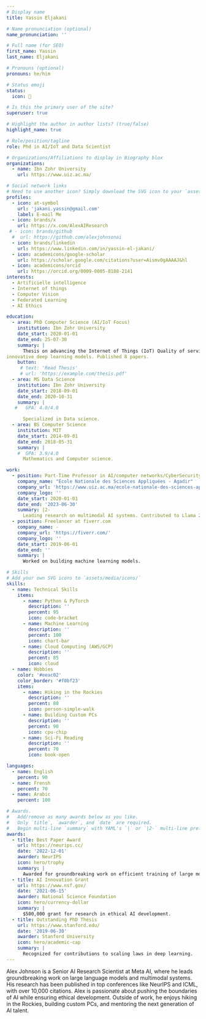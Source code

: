 ```yaml
---
# Display name
title: Yassin Eljakani

# Name pronunciation (optional)
name_pronunciation: ''

# Full name (for SEO)
first_name: Yassin
last_name: Eljakani

# Pronouns (optional)
pronouns: he/him

# Status emoji
status:
  icon: 🚀

# Is this the primary user of the site?
superuser: true

# Highlight the author in author lists? (true/false)
highlight_name: true

# Role/position/tagline
role: Phd in AI/IoT and Data Scientist

# Organizations/Affiliations to display in Biography blox
organizations:
  - name: Ibn Zohr University
    url: https://www.uiz.ac.ma/

# Social network links
# Need to use another icon? Simply download the SVG icon to your `assets/media/icons/` folder.
profiles:
  - icon: at-symbol
    url: 'jakani.yassin@gmail.com'
    label: E-mail Me
  - icon: brands/x
    url: https://x.com/AlexAIResearch
 # - icon: brands/github
  #  url: https://github.com/alexjohnsonai
  - icon: brands/linkedin
    url: https://www.linkedin.com/in/yassin-el-jakani/
  - icon: academicons/google-scholar
    url: https://scholar.google.com/citations?user=AismvOgAAAAJ&hl
  - icon: academicons/orcid
    url: https://orcid.org/0009-0005-8188-2141
interests:
  - Artificielle intelligence
  - Internet of things
  - Computer Vision
  - Federated Learning
  - AI Ethics

education:
  - area: PhD Computer Science (AI/IoT Focus)
    institution: Ibn Zohr University
    date_start: 2020-01-01
    date_end: 25-07-30
    summary: |
      Thesis on advancing the Internet of Things (IoT) Quality of service through
innovative deep learning models. Published 8 papers.
    button:
     # text: 'Read Thesis'
     # url: 'https://example.com/thesis.pdf'
  - area: MS Data Science
    institution: Ibn Zohr University
    date_start: 2018-09-01
    date_end: 2020-10-31
    summary: |
   #   GPA: 4.0/4.0

      Specialized in Data science.
  - area: BS Computer Science
    institution: MIT
    date_start: 2014-09-01
    date_end: 2018-05-31
    summary: |
    #  GPA: 3.9/4.0
      Mathematics and Computer science.

work:
  - position: Part-Time Professor in AI/computer networks/CyberSecurity
    company_name: "Ecole Nationale des Sciences Appliquées - Agadir"
    company_url: 'https://www.uiz.ac.ma/ecole-nationale-des-sciences-appliquees-agadir'
    company_logo: ''
    date_start: 2020-01-01
    date_end: '2023-06-30'
    summary: |2-
      Leading research on multimodal AI systems. Contributed to Llama 2 and other open-source models. 50+ citations in 3 years.
  - position: Freelancer at fiverr.com
    company_name: -
    company_url: 'https://fiverr.com/'
    company_logo: ''
    date_start: 2019-06-01
    date_end: ''
    summary: |
      Worked on building machine learning models.

# Skills
# Add your own SVG icons to `assets/media/icons/`
skills:
  - name: Technical Skills
    items:
      - name: Python & PyTorch
        description: ''
        percent: 95
        icon: code-bracket
      - name: Machine Learning
        description: ''
        percent: 100
        icon: chart-bar
      - name: Cloud Computing (AWS/GCP)
        description: ''
        percent: 85
        icon: cloud
  - name: Hobbies
    color: '#eeac02'
    color_border: '#f0bf23'
    items:
      - name: Hiking in the Rockies
        description: ''
        percent: 80
        icon: person-simple-walk
      - name: Building Custom PCs
        description: ''
        percent: 90
        icon: cpu-chip
      - name: Sci-Fi Reading
        description: ''
        percent: 70
        icon: book-open

languages:
  - name: English
    percent: 90
  - name: Frensh
    percent: 70
  - name: Arabic
    percent: 100

# Awards.
#   Add/remove as many awards below as you like.
#   Only `title`, `awarder`, and `date` are required.
#   Begin multi-line `summary` with YAML's `|` or `|2-` multi-line prefix and indent 2 spaces below.
awards:
  - title: Best Paper Award
    url: https://neurips.cc/
    date: '2022-12-01'
    awarder: NeurIPS
    icon: hero/trophy
    summary: |
      Awarded for groundbreaking work on efficient training of large models.
  - title: AI Innovation Grant
    url: https://www.nsf.gov/
    date: '2021-06-15'
    awarder: National Science Foundation
    icon: hero/currency-dollar
    summary: |
      $500,000 grant for research in ethical AI development.
  - title: Outstanding PhD Thesis
    url: https://www.stanford.edu/
    date: '2019-06-30'
    awarder: Stanford University
    icon: hero/academic-cap
    summary: |
      Recognized for contributions to scaling laws in deep learning.
---
```


Alex Johnson is a Senior AI Research Scientist at Meta AI, where he leads groundbreaking work on large language models and multimodal systems. His research has been published in top conferences like NeurIPS and ICML, with over 10,000 citations. Alex is passionate about pushing the boundaries of AI while ensuring ethical development. Outside of work, he enjoys hiking in the Rockies, building custom PCs, and mentoring the next generation of AI talent.
